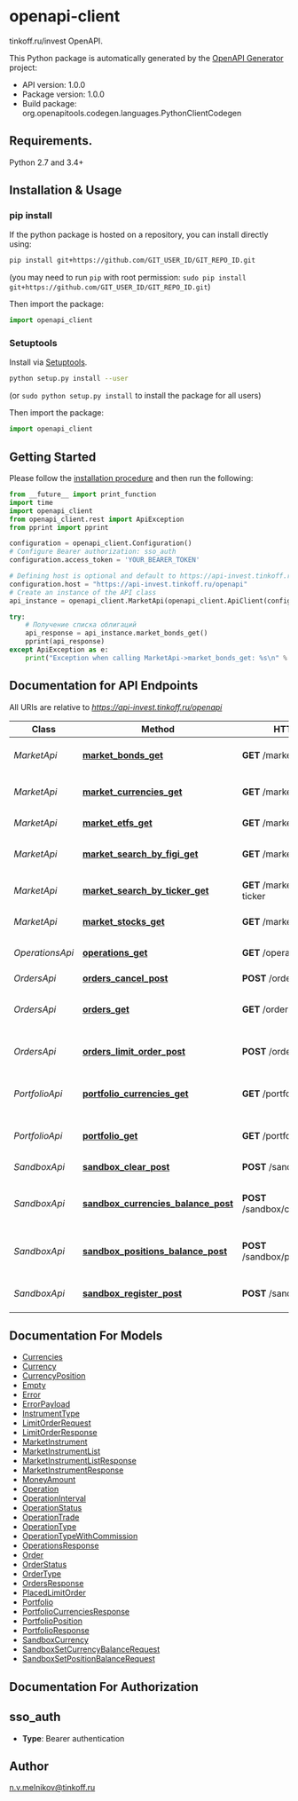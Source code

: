 # openapi-client
tinkoff.ru/invest OpenAPI.

This Python package is automatically generated by the [OpenAPI Generator](https://openapi-generator.tech) project:

- API version: 1.0.0
- Package version: 1.0.0
- Build package: org.openapitools.codegen.languages.PythonClientCodegen

## Requirements.

Python 2.7 and 3.4+

## Installation & Usage
### pip install

If the python package is hosted on a repository, you can install directly using:

```sh
pip install git+https://github.com/GIT_USER_ID/GIT_REPO_ID.git
```
(you may need to run `pip` with root permission: `sudo pip install git+https://github.com/GIT_USER_ID/GIT_REPO_ID.git`)

Then import the package:
```python
import openapi_client 
```

### Setuptools

Install via [Setuptools](http://pypi.python.org/pypi/setuptools).

```sh
python setup.py install --user
```
(or `sudo python setup.py install` to install the package for all users)

Then import the package:
```python
import openapi_client
```

## Getting Started

Please follow the [installation procedure](#installation--usage) and then run the following:

```python
from __future__ import print_function
import time
import openapi_client
from openapi_client.rest import ApiException
from pprint import pprint

configuration = openapi_client.Configuration()
# Configure Bearer authorization: sso_auth
configuration.access_token = 'YOUR_BEARER_TOKEN'

# Defining host is optional and default to https://api-invest.tinkoff.ru/openapi
configuration.host = "https://api-invest.tinkoff.ru/openapi"
# Create an instance of the API class
api_instance = openapi_client.MarketApi(openapi_client.ApiClient(configuration))

try:
    # Получение списка облигаций
    api_response = api_instance.market_bonds_get()
    pprint(api_response)
except ApiException as e:
    print("Exception when calling MarketApi->market_bonds_get: %s\n" % e)

```

## Documentation for API Endpoints

All URIs are relative to *https://api-invest.tinkoff.ru/openapi*

Class | Method | HTTP request | Description
------------ | ------------- | ------------- | -------------
*MarketApi* | [**market_bonds_get**](docs/MarketApi.md#market_bonds_get) | **GET** /market/bonds | Получение списка облигаций
*MarketApi* | [**market_currencies_get**](docs/MarketApi.md#market_currencies_get) | **GET** /market/currencies | Получение списка валютных пар
*MarketApi* | [**market_etfs_get**](docs/MarketApi.md#market_etfs_get) | **GET** /market/etfs | Получение списка ETF
*MarketApi* | [**market_search_by_figi_get**](docs/MarketApi.md#market_search_by_figi_get) | **GET** /market/search/by-figi | Получение инструмента по FIGI
*MarketApi* | [**market_search_by_ticker_get**](docs/MarketApi.md#market_search_by_ticker_get) | **GET** /market/search/by-ticker | Получение инструмента по тикеру
*MarketApi* | [**market_stocks_get**](docs/MarketApi.md#market_stocks_get) | **GET** /market/stocks | Получение списка акций
*OperationsApi* | [**operations_get**](docs/OperationsApi.md#operations_get) | **GET** /operations | Получение списка операций
*OrdersApi* | [**orders_cancel_post**](docs/OrdersApi.md#orders_cancel_post) | **POST** /orders/cancel | Отмена заявки
*OrdersApi* | [**orders_get**](docs/OrdersApi.md#orders_get) | **GET** /orders | Получение списка активных заявок
*OrdersApi* | [**orders_limit_order_post**](docs/OrdersApi.md#orders_limit_order_post) | **POST** /orders/limit-order | Создание лимитной заявки
*PortfolioApi* | [**portfolio_currencies_get**](docs/PortfolioApi.md#portfolio_currencies_get) | **GET** /portfolio/currencies | Получение валютных активов клиента
*PortfolioApi* | [**portfolio_get**](docs/PortfolioApi.md#portfolio_get) | **GET** /portfolio | Получение портфеля клиента
*SandboxApi* | [**sandbox_clear_post**](docs/SandboxApi.md#sandbox_clear_post) | **POST** /sandbox/clear | Удаление всех позиций
*SandboxApi* | [**sandbox_currencies_balance_post**](docs/SandboxApi.md#sandbox_currencies_balance_post) | **POST** /sandbox/currencies/balance | Выставление баланса по валютным позициям
*SandboxApi* | [**sandbox_positions_balance_post**](docs/SandboxApi.md#sandbox_positions_balance_post) | **POST** /sandbox/positions/balance | Выставление баланса по инструментным позициям
*SandboxApi* | [**sandbox_register_post**](docs/SandboxApi.md#sandbox_register_post) | **POST** /sandbox/register | Регистрация клиента в sandbox


## Documentation For Models

 - [Currencies](docs/Currencies.md)
 - [Currency](docs/Currency.md)
 - [CurrencyPosition](docs/CurrencyPosition.md)
 - [Empty](docs/Empty.md)
 - [Error](docs/Error.md)
 - [ErrorPayload](docs/ErrorPayload.md)
 - [InstrumentType](docs/InstrumentType.md)
 - [LimitOrderRequest](docs/LimitOrderRequest.md)
 - [LimitOrderResponse](docs/LimitOrderResponse.md)
 - [MarketInstrument](docs/MarketInstrument.md)
 - [MarketInstrumentList](docs/MarketInstrumentList.md)
 - [MarketInstrumentListResponse](docs/MarketInstrumentListResponse.md)
 - [MarketInstrumentResponse](docs/MarketInstrumentResponse.md)
 - [MoneyAmount](docs/MoneyAmount.md)
 - [Operation](docs/Operation.md)
 - [OperationInterval](docs/OperationInterval.md)
 - [OperationStatus](docs/OperationStatus.md)
 - [OperationTrade](docs/OperationTrade.md)
 - [OperationType](docs/OperationType.md)
 - [OperationTypeWithCommission](docs/OperationTypeWithCommission.md)
 - [OperationsResponse](docs/OperationsResponse.md)
 - [Order](docs/Order.md)
 - [OrderStatus](docs/OrderStatus.md)
 - [OrderType](docs/OrderType.md)
 - [OrdersResponse](docs/OrdersResponse.md)
 - [PlacedLimitOrder](docs/PlacedLimitOrder.md)
 - [Portfolio](docs/Portfolio.md)
 - [PortfolioCurrenciesResponse](docs/PortfolioCurrenciesResponse.md)
 - [PortfolioPosition](docs/PortfolioPosition.md)
 - [PortfolioResponse](docs/PortfolioResponse.md)
 - [SandboxCurrency](docs/SandboxCurrency.md)
 - [SandboxSetCurrencyBalanceRequest](docs/SandboxSetCurrencyBalanceRequest.md)
 - [SandboxSetPositionBalanceRequest](docs/SandboxSetPositionBalanceRequest.md)


## Documentation For Authorization


## sso_auth

- **Type**: Bearer authentication


## Author

n.v.melnikov@tinkoff.ru


